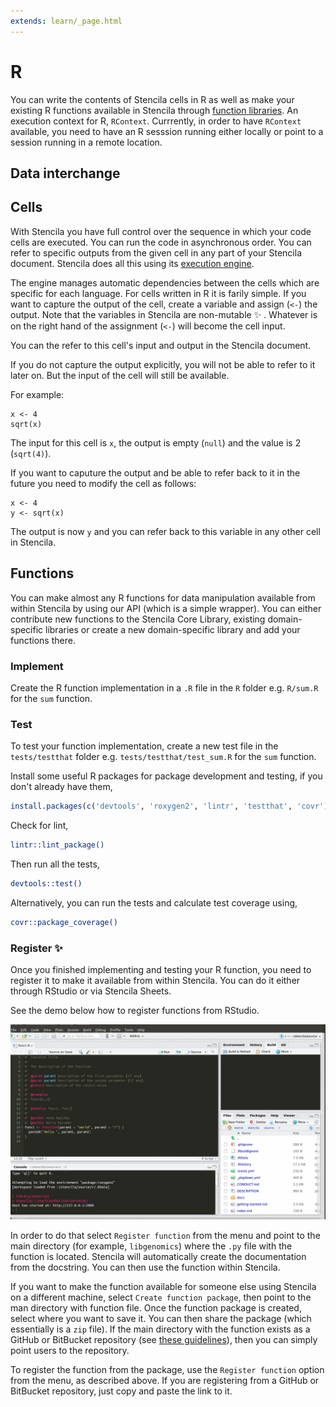 ```yaml
---
extends: learn/_page.html
---
```


# R
You can write the contents of Stencila cells in R as well as make your existing R functions available in Stencila through [function libraries][libraries-contribute]. An execution context for R, `RContext`. Currrently, in order to have `RContext` available, you need to have an R sesssion running either locally or point to a session running in a remote location.

## Data interchange

## Cells

With Stencila you have full control over the sequence in which your code cells are executed. You can run the code in asynchronous order.
You can refer to specific outputs from the given cell in any part of your Stencila document.
Stencila does all this using its [execution engine](computation/engine.md).

The engine manages automatic dependencies between the cells which are specific for each language. For cells written in
R it is farily simple.  If you want to capture the output of the cell,
create a variable and assign (`<-`) the output.
Note that the variables in Stencila are non-mutable :sparkles: . Whatever is on the right hand of the assignment (`<-`)
will become the cell input.

You can the refer to this cell's input and output in the Stencila document.

If you do not capture the output explicitly, you will not be able to refer to it later on. But the input of the cell
will still be available.

For example:

```{r}
x <- 4
sqrt(x)
```

The input for this cell is `x`, the output is empty (`null`) and the value is 2 (`sqrt(4)`).

If you want to caputure the output and be able to refer back to it in the future you need to
modify the cell as follows:

```{r}
x <- 4
y <- sqrt(x)
```

The output is now `y` and you can refer back to this variable in any other cell in Stencila.



## Functions
You can make almost any R functions for data manipulation available from within Stencila by using our API (which is a simple wrapper). You can either contribute new functions to the Stencila Core Library, existing domain-specific libraries or create a new domain-specific library and add your functions there.


### Implement


Create the R function implementation in a `.R` file in the `R` folder e.g. `R/sum.R` for the `sum` function.

### Test

To test your function implementation, create a new test file in the `tests/testthat` folder e.g. `tests/testthat/test_sum.R` for the `sum` function.

Install some useful R packages for package development and testing, if you don't already have them,

```r
install.packages(c('devtools', 'roxygen2', 'lintr', 'testthat', 'covr'))
```

Check for lint,

```bash
lintr::lint_package()
```

Then run all the tests,

```bash
devtools::test()
```

Alternatively, you can run the tests and calculate test coverage using,

```bash
covr::package_coverage()
```

### Register :sparkles:
Once you finished implementing and testing your R function, you need to register it to make it available from within Stencila. You can do it either through RStudio
or via Stencila Sheets.

See the demo below how to register functions from RStudio.

![Registering R Functions with Stencila Spreadsheet](img/registering-functions.gif)

In order to do
that select `Register function` from the menu and point to the main directory (for example, `libgenomics`) where the `.py` file with the function is located. Stencila will automatically
 create the documentation from the docstring. You can then use the function within Stencila.

 If you want to make the function available for someone else using Stencila on a different machine, select `Create function package`, then point
 to the man directory with function file. Once the function package is created, select where you want to save it. You can then share the package (which
 essentially is a `zip` file). If the main directory with the function exists as a GitHub or BitBucket repository (see [these guidelines](https://github.com/stencila/libtemplate)),
 then you can simply point users to the repository.

 To register the function from the package, use the `Register function` option from the menu, as described above. If you are registering from a GitHub or BitBucket repository,
 just copy and paste the link to it.

[libraries-contribute]: computation/functions.md#domain-specific-libraries
